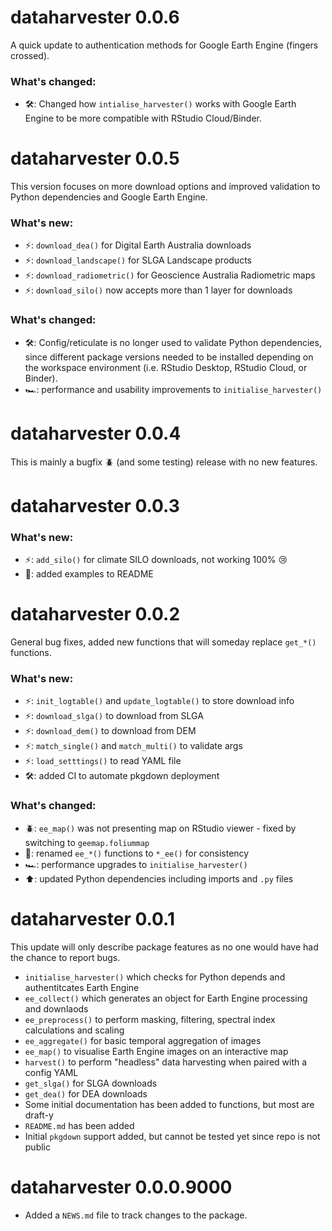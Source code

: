# dataharvester 0.0.6

A quick update to authentication methods for Google Earth Engine (fingers crossed).

### What's changed:

- 🛠: Changed how `intialise_harvester()` works with Google Earth Engine to be more compatible with RStudio Cloud/Binder.


# dataharvester 0.0.5

This version focuses on more download options and improved validation to Python dependencies and Google Earth Engine.

### What's new:

- ⚡: `download_dea()` for Digital Earth Australia downloads
- ⚡: `download_landscape()` for SLGA Landscape products
- ⚡: `download_radiometric()` for Geoscience Australia Radiometric maps
- ⚡: `download_silo()` now accepts more than 1 layer for downloads


### What's changed:

- 🛠: Config/reticulate is no longer used to validate Python dependencies, since different package versions needed to be installed depending on the workspace environment (i.e. RStudio Desktop, RStudio Cloud, or Binder).
- 🏎: performance and usability improvements to `initialise_harvester()`

# dataharvester 0.0.4

This is mainly a bugfix 🪲 (and some testing) release with no new features.

# dataharvester 0.0.3

### What's new:

- ⚡: `add_silo()` for climate SILO downloads, not working 100% 😢
- 📰: added examples to README


# dataharvester 0.0.2

General bug fixes, added new functions that will someday replace `get_*()` functions.

### What's new: 

- ⚡: `init_logtable()` and `update_logtable()` to store download info
- ⚡: `download_slga()` to download from SLGA
- ⚡: `download_dem()` to download from DEM
- ⚡: `match_single()` and `match_multi()` to validate args
- ⚡: `load_setttings()` to read YAML file 
- 🛠: added CI to automate pkgdown deployment

### What's changed:

- 🪲: `ee_map()` was not presenting map on RStudio viewer - fixed by switching to `geemap.foliummap`
- 🔁: renamed `ee_*()` functions to `*_ee()` for consistency
- 🏎: performance upgrades to `initialise_harvester()`
- ⬆️️: updated Python dependencies including imports and `.py` files

# dataharvester 0.0.1

This update will only describe package features as no one would have had the chance to report bugs.


- `initialise_harvester()` which checks for Python depends and authentitcates Earth Engine
- `ee_collect()` which generates an object for Earth Engine processing and downlaods
- `ee_preprocess()` to perform masking, filtering, spectral index calculations and scaling
- `ee_aggregate()` for basic temporal aggregation of images
- `ee_map()` to visualise Earth Engine images on an interactive map
- `harvest()` to perform "headless" data harvesting when paired with a config YAML
- `get_slga()` for SLGA downloads
- `get_dea()` for DEA downloads
- Some initial documentation has been added to functions, but most are draft-y
- `README.md` has been added
- Initial `pkgdown` support added, but cannot be tested yet since repo is not public

# dataharvester 0.0.0.9000

* Added a `NEWS.md` file to track changes to the package.
